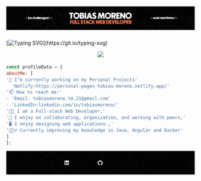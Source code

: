 <div>
<h1 align = "center"> 
<img src="BannerTop1.jpeg" />
</h1>
</div>
<!-- **TobiasMoreno/TobiasMoreno** is a ✨ _special_ ✨ repository because its `README.md` (this file) appears on your GitHub profile. -->

[![Typing SVG](https://readme-typing-svg.demolab.com?font=Poppins&weight=500&size=34&pause=20000&color=FE7346&center=true&vCenter=true&width=1000&lines=What+I'm/'ve+been+working+with...)](https://git.io/typing-svg)

<div> 
  <p align="center">
    <a href="https://skillicons.dev">
      <img src="https://skillicons.dev/icons?i=js,ts,angular,git,github,dotnet,java,spring" />
    </a>
  </p>
</div>

```js
const profileData = {
aboutMe: [
'🔭 I’m currently working on my Personal Projects'
  'Netlify:https://personal-pages-tobias-moreno.netlify.app/'
'📫 How to reach me:'
- 'Email: tobiasmoreno.tm.21@gmail.com'
- 'LinkedIn:linkedin.com/in/tobiasmoreno/'
'👨‍💻 I am a Full-stack Web Developer,'
'🚀 I enjoy on collaborating, organization, and working with peers,'
'🖥 I enjoy designing web applications.,'
'🙇🏻‍♂️ Currently improving my knowledge in Java, Angular and Docker'
]
};
```

![Texto alternativo](BannerBot.gif)

